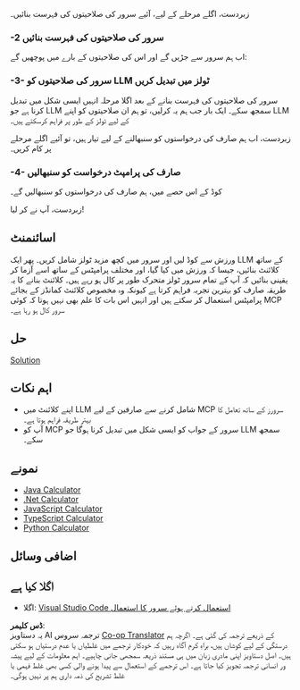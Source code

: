 <!--
CO_OP_TRANSLATOR_METADATA:
{
  "original_hash": "904b689eda5a68cbafe656d53f9787c7",
  "translation_date": "2025-06-17T18:45:12+00:00",
  "source_file": "03-GettingStarted/03-llm-client/README.md",
  "language_code": "ur"
}
-->
زبردست، اگلے مرحلے کے لیے، آئیے سرور کی صلاحیتوں کی فہرست بنائیں۔

### -2 سرور کی صلاحیتوں کی فہرست بنائیں

اب ہم سرور سے جڑیں گے اور اس کی صلاحیتوں کے بارے میں پوچھیں گے:

### -3- سرور کی صلاحیتوں کو LLM ٹولز میں تبدیل کریں

سرور کی صلاحیتوں کی فہرست بنانے کے بعد اگلا مرحلہ انہیں ایسی شکل میں تبدیل کرنا ہے جو LLM سمجھ سکے۔ ایک بار جب ہم یہ کرلیں، تو ہم ان صلاحیتوں کو اپنے LLM کے لیے ٹولز کے طور پر فراہم کرسکتے ہیں۔

زبردست، اب ہم صارف کی درخواستوں کو سنبھالنے کے لیے تیار ہیں، تو آئیے اگلے مرحلے پر کام کریں۔

### -4- صارف کی پرامپٹ درخواست کو سنبھالیں

کوڈ کے اس حصے میں، ہم صارف کی درخواستوں کو سنبھالیں گے۔

زبردست، آپ نے کر لیا!

## اسائنمنٹ

ورزش سے کوڈ لیں اور سرور میں کچھ مزید ٹولز شامل کریں۔ پھر ایک LLM کے ساتھ کلائنٹ بنائیں، جیسا کہ ورزش میں کیا گیا، اور مختلف پرامپٹس کے ساتھ اسے آزما کر یقینی بنائیں کہ آپ کے تمام سرور ٹولز متحرک طور پر کال ہو رہے ہیں۔ کلائنٹ بنانے کا یہ طریقہ صارف کو بہترین تجربہ فراہم کرتا ہے کیونکہ وہ مخصوص کلائنٹ کمانڈز کے بجائے پرامپٹس استعمال کر سکتے ہیں اور انہیں اس بات کا علم بھی نہیں ہوتا کہ کوئی MCP سرور کال ہو رہا ہے۔

## حل

[Solution](/03-GettingStarted/03-llm-client/solution/README.md)

## اہم نکات

- اپنے کلائنٹ میں LLM شامل کرنے سے صارفین کے لیے MCP سرورز کے ساتھ تعامل کا بہتر طریقہ فراہم ہوتا ہے۔
- آپ کو MCP سرور کے جواب کو ایسی شکل میں تبدیل کرنا ہوگا جو LLM سمجھ سکے۔

## نمونے

- [Java Calculator](../samples/java/calculator/README.md)
- [.Net Calculator](../../../../03-GettingStarted/samples/csharp)
- [JavaScript Calculator](../samples/javascript/README.md)
- [TypeScript Calculator](../samples/typescript/README.md)
- [Python Calculator](../../../../03-GettingStarted/samples/python)

## اضافی وسائل

## اگلا کیا ہے

- اگلا: [Visual Studio Code استعمال کرتے ہوئے سرور کا استعمال](/03-GettingStarted/04-vscode/README.md)

**ڈس کلیمر**:  
یہ دستاویز AI ترجمہ سروس [Co-op Translator](https://github.com/Azure/co-op-translator) کے ذریعے ترجمہ کی گئی ہے۔ اگرچہ ہم درستگی کے لیے کوشاں ہیں، براہِ کرم آگاہ رہیں کہ خودکار ترجمے میں غلطیاں یا عدم درستیاں ہو سکتی ہیں۔ اصل دستاویز اپنی مادری زبان میں ہی مستند ذریعہ سمجھی جانی چاہیے۔ اہم معلومات کے لیے پیشہ ور انسانی ترجمہ تجویز کیا جاتا ہے۔ اس ترجمے کے استعمال سے پیدا ہونے والی کسی بھی غلط فہمی یا غلط تشریح کی ذمہ داری ہم پر نہیں ہوگی۔